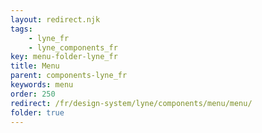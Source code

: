 ```yaml
---
layout: redirect.njk
tags: 
    - lyne_fr
    - lyne_components_fr
key: menu-folder-lyne_fr
title: Menu
parent: components-lyne_fr
keywords: menu
order: 250
redirect: /fr/design-system/lyne/components/menu/menu/
folder: true
---
```

